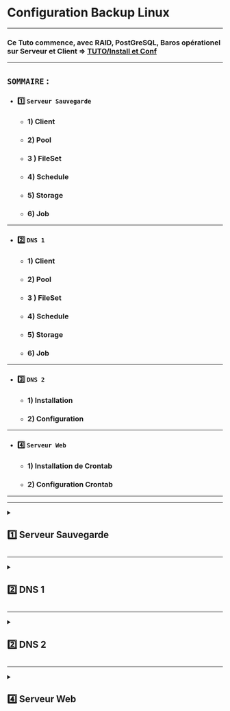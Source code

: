 # Configuration Backup Linux

---

### Ce Tuto commence, avec RAID, PostGreSQL, Baros opérationel sur Serveur et Client  => [TUTO/Install et Conf](https://github.com/NALSED/TUTO/tree/main/PERSO/Bareos)

---

## `SOMMAIRE` : 

* ### 1️⃣ `Serveur Sauvegarde`

   * ### 1) Client

   * ### 2) Pool

   * ### 3 ) FileSet

   * ### 4) Schedule

   * ### 5) Storage

   * ### 6) Job

---

* ### 2️⃣ `DNS 1`

   * ### 1) Client

   * ### 2) Pool

   * ### 3 ) FileSet

   * ### 4) Schedule

   * ### 5) Storage

   * ### 6) Job

---

* ### 3️⃣ `DNS 2`

   * ### 1) Installation 
 
   * ### 2) Configuration 
   

---

* ### 4️⃣ `Serveur Web`

    * ### 1) Installation de Crontab
 
    * ### 2) Configuration Crontab
   
 
   
---
---



<details>
<summary>
<h2>
1️⃣ Serveur Sauvegarde
</h2>
</summary>

### 1) Client /etc/bareos/bareos-dir.d/client/bareos-fd.conf

	Client {
  		Name = bareos-fd
  	Description = "Client resource of the Director itself."
  	Address = localhost
  	Password = "ovLMok3+oAco4yStWjc7IDCdll89/ecfz3vhXEconEoB"          # password for FileDaemon
		}

---

### 2) Pool FULL un par mois /etc/bareos/bareos-dir.d/pool/poolsave.conf

    Pool {
        Name = poolsave
        Pool Type = Backup
        Recycle = yes
        AutoPrune = yes

    # Garder les volumes (Full et Incrémentaux) pendant 60 jours
    Volume Retention = 60 days

    # Un volume peut être utilisé pendant 30 jours
        Volume Use Duration = 30 days

    # Maximum de 12 volumes
        Maximum Volumes = 12

    # 1 job par volume
        Maximum Volume Jobs = 1

    # Format du label des volumes
        Label Format = BackupSave-
    }


--- 
### 3 ) FileSet /etc/bareos/bareos-dir.d/fileset/savebackup.conf

     		 FileSet {
                # Nom du FileSet
                Name = savebackup


                # A inclure pour la sauvegarde
                Include {

                        Options {

                                # Utilise MD5 pour vérifier les fichiers
                                signature = MD5

                                # Ne met pas à jour l'horodatage des fichiers
                                noatime = yes



                                }

                                File = "/home/sednal/bareos"
                                File = "/etc/bareos"
                                }


                                # exclu de la sauvegarde
                                Exclude {

                                        File = "/etc/bareos/.rndpwd"
                                        File = "/home/sednal/.bash_history"
                                        File = "/home/sednal/.bash_logout"
                                        File = "/home/sednal/.bashrc"
                                        File = "/home/sednal/.local"
                                        File = "/home/sednal/.profile"
                                        File = "/home/sednal/.wget-hsts"

                                        }

        }

---

### 4) Schedule /etc/bareos/bareos-dir.d/schedule/schsave.conf


		Schedule {
                        Name = schsave

                        # Full chaque 1er dimanche du mois
                        Run = Full 1st sun at 10:00

                        # Incrémental les autres dimanches
                        Run = Incremental 2nd-5th sun at 10:00
                        }



---
### 5) Storage /etc/bareos/bareos-dir.d/storage/storsave.conf

    Storage {
      Name = storsave
      Address = 192.168.0.141                # N.B. Use a fully qualified name here (do not use "localhost" here).
      Password = "ZsjQIPmoToPcOM7NSAXu5R84VyRSsD68osZfCHCdu+D/"
      Device = RAID
      Media Type = File
    }

---

### 6) Job /etc/bareos/bareos-dir.d/job/jobsave.conf



		Job {
                Name = jobsave
                Type = Backup
                Client = bareos-fd
                FileSet = savebackup
                Schedule = schsave
                Storage = storsave
                Pool = poolsave
                Messages = Standard
                Priority = 10
                }

</details>

---

<details>
<summary>
<h2>
2️⃣ DNS 1
</h2>
</summary>

### Ce Tuto commence après l'intallation du client sur le rasberry-pi voir [ici](https://github.com/NALSED/TUTO/blob/main/PERSO/Bareos/-5-Installation-Client.md#2%EF%B8%8F%E2%83%A3-instalation-client-bareos-linux-1)



### 1) Client /etc/bareos/bareos-dir.d/client/dns1.conf

      	Client {
        	Name = DNS1-fd
       		Address = 192.168.0.241
        	FDPort = 9102
        	Catalog = MyCatalog
        	Password = "sednal"
        	}


---

### 2) Pool FULL un par mois /etc/bareos/bareos-dir.d/pool/pooldns1.conf

    Pool {
        Name = pooldns1
        Pool Type = Backup
        Recycle = yes
        AutoPrune = yes

    # Garder les volumes (Full et Incrémentaux) pendant 60 jours
    Volume Retention = 60 days

    # Un volume peut être utilisé pendant 30 jours
        Volume Use Duration = 30 days

    # Maximum de 12 volumes
        Maximum Volumes = 12

    # 1 job par volume
        Maximum Volume Jobs = 1

    # Format du label des volumes
        Label Format = BackupDns1-
    }  


--- 
### 3 ) FileSet /etc/bareos/bareos-dir.d/fileset/dns1backup.conf

     	FileSet {

        # Nom du FileSet
        Name = dns1backup
                # A inclure pour la sauvegarde
                Include {

                        Options {
                        # Ne met pas à jour l'horodatage des fichiers
                        noatime = yes
                        # Utilise MD5 pour vérifier les fichiers
                        signature = MD5

                                }
                                File = /home/sednal
                                }
                # Exclu de la sauvegarde
                Exclude {
                        File = /home/sednal/.wget-hsts
                        File = /home/sednal/.bash_history
                        File = /home/sednal/.profile
                        File = /home/sednal/.bashrc
                        File = /home/sednal/.bash_logout
                        File = /home/sednal/.local
                        File = /home/sednal/.lesshst

                        }



        }


---

### 4) Schedule /etc/bareos/bareos-dir.d/schedule/schdns1.conf


		Schedule {
        		Name = schdns1

        		# Full chaque 1er dimanche du mois
        		Run = Full 1st sun at 12:00

        		# Incrémental les autres dimanches
        		Run = Incremental 2nd-5th sun at 12:00
        		}
---
### 5) Storage /etc/bareos/bareos-dir.d/storage/stordns1.conf

    Storage {
      Name = stordns1
      Address = 192.168.0.141                # N.B. Use a fully qualified name here (do not use "localhost" here).
      Password = "ZsjQIPmoToPcOM7NSAXu5R84VyRSsD68osZfCHCdu+D/"
      Device = RAID
      Media Type = File
    }


---

### 6) Job /etc/bareos/bareos-dir.d/job/jobdns1.conf



	Job {
                Name = jobdns1
                Type = Backup
                Client = dns1-fd
                FileSet = dns1backup
                Schedule = schdns1
                Storage = stordns1
                Pool = pooldns1
                Messages = Standard
                Priority = 10
                }

</details>

---

<details>
<summary>
<h2>
2️⃣ DNS 2
</h2>
</summary>

### 1) Installation de Crontab
 
### Installation
	sudo apt install cron
	crontab -e
![image](https://github.com/user-attachments/assets/3b481e6e-7362-43f9-b919-92d6e9f88d67)

### Choisir l'éditeur => 1
### si erreur
  	select-editor # et changer


---





### 2) Configuration Crontab


### 2.1) Copie des backup
		0 2 1 2,6,10 * cp -r /etc/bind /home/sednal/BackupDns2 >> /var/log/backupdns2.log 2>&1
		
### 2.2) Ecraser le contenu de TotalDns2 sur la machine distante
		
		50 2 1 2,6,10 *  ssh sednal@192.168.0.241 'rm -rf /home/sednal/TotalDns2' >> /var/log/suptotaldns2.log 2>&1


### 2.3) Copier sur DNS1
		0 3 1 2,6,10 *  rsync -a /home/sednal/TotalDns2/ sednal@192.168.0.241:/home/sednal/TotalDns2/ >> /var/log/rsynctotaldns2.log 2>&1


### 2.4) 📝 FICHIER CRON COMPLET
![image](https://github.com/user-attachments/assets/217c8f08-f1cd-4244-9f58-ba07d66a4a79)


### ⚠️ UN DOSSIER IDENTIQUE A CELUI DE DNS2 DOIT ETRE CREER SUR DNS1
### Sur DNS1
     chown -R sednal:sednal /home/sednal/TotalDNS2
     chmod -R u+rwX /home/sednal/TotalDNS2

### Sans ça les copies Rsync ne fontionnerons pas...


 

</details>

---

<details>
<summary>
<h2>
4️⃣ Serveur Web
</h2>
</summary>

### Installation
	sudo apt install cron
	crontab -e
![image](https://github.com/user-attachments/assets/3b481e6e-7362-43f9-b919-92d6e9f88d67)

### Choisir l'éditeur => 1
### si erreur
  	select-editor # et changer


---

### 2) Configuration Crontab


### 2.1) Copie des backup
		45 9 * * 0 cp -r /etc/var/www/html/ /home/sednal/BackupWeb

### 2.2) Ecraser le contenu de TotalDns2 sur la machine distante
		
		40 10 * * 0 ssh sednal@192.168.0.241 'rm -rf /home/sednal/TotalWeb'

### 2.3) Copier sur DNS1
		45 01 * * 0 rsync -a /home/sednal/TotalWeb/ sednal@192.168.0.241:/home/sednal/TotalWeb/


### 2.4) 📝 FICHIER CRON COMPLET
![image](https://github.com/user-attachments/assets/9cb44d55-be45-4edd-b6d7-b174aab1993c)


### ⚠️ UN DOSSIER IDENTIQUE A CELUI DE DNS2 DOIT ETRE CREER SUR DNS1
### Sur DNS1
     chown -R sednal:sednal /home/sednal/TotalDNS2
     chmod -R u+rwX /home/sednal/TotalDNS2

### Sans ça les copies Rsync ne fontionnerons pas...




















</details>
